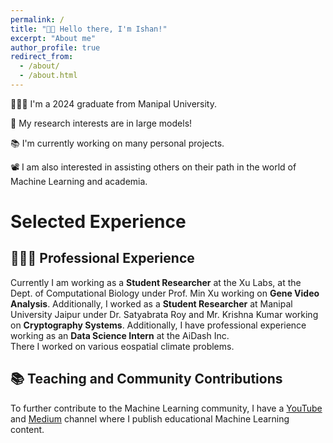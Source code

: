 ```yaml
---
permalink: /
title: "👋🏼 Hello there, I'm Ishan!"
excerpt: "About me"
author_profile: true
redirect_from: 
  - /about/
  - /about.html
---
```




👨🏻‍💻 I'm a 2024 graduate from Manipal University.

🔬 My research interests are in large models!

📚 I'm currently working on many personal projects.

📽️ I am also interested in assisting others on their path in the world of Machine Learning and academia.

# Selected Experience


## 👨🏻‍🔬 Professional Experience
Currently I am working as a **Student Researcher** at the Xu Labs, at the Dept. of Computational Biology under Prof. Min Xu working on **Gene Video Analysis**.
Additionally, I worked as a **Student Researcher** at Manipal University Jaipur under Dr. Satyabrata Roy and Mr. Krishna Kumar working on **Cryptography Systems**.
Additionally, I have professional experience working as an **Data Science Intern** at the AiDash Inc. \
There I worked on various eospatial climate problems.

## 📚 Teaching and Community Contributions
To further contribute to the Machine Learning community, I have a [YouTube](https://www.youtube.com/@borismeinardus) and [Medium](https://medium.com/@boris.meinardus) channel where I publish educational Machine Learning content.